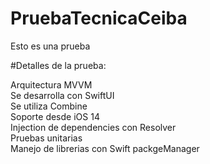 # PruebaTecnicaCeiba
Esto es una prueba

#Detalles de la prueba:

Arquitectura MVVM<br>
Se desarrolla con SwiftUI<br>
Se utiliza Combine<br>
Soporte desde iOS 14<br>
Injection de dependencies con Resolver<br>
Pruebas unitarias<br>
Manejo de librerias con Swift packgeManager<br>

